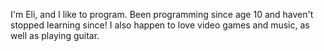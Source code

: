I'm Eli, and I like to program. Been programming since age 10 and haven't stopped learning since!
I also happen to love video games and music, as well as playing guitar.

<!---
cmespradlin/cmespradlin is a ✨ special ✨ repository because its `README.md` (this file) appears on your GitHub profile.
You can click the Preview link to take a look at your changes.
--->
